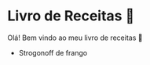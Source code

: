 # Livro de Receitas :cake:

Olá! Bem vindo ao meu livro de receitas :chocolate_bar:

- Strogonoff de frango

  

